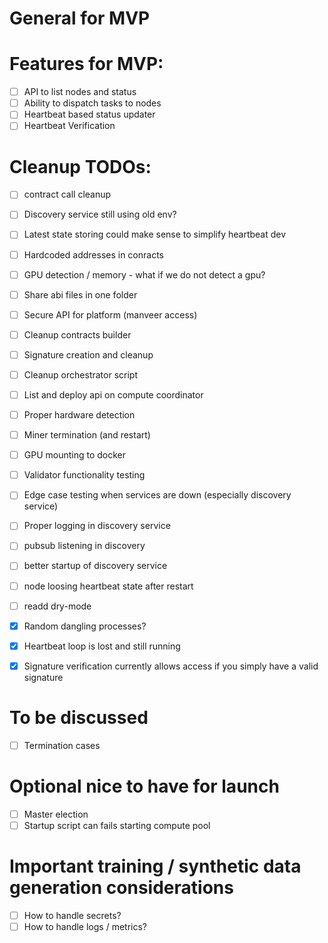 
# General for MVP

# Features for MVP:
- [ ] API to list nodes and status
- [ ] Ability to dispatch tasks to nodes
- [ ] Heartbeat based status updater
- [ ] Heartbeat Verification 

# Cleanup TODOs:
- [ ] contract call cleanup
- [ ] Discovery service still using old env?
- [ ] Latest state storing could make sense to simplify heartbeat dev 
- [ ] Hardcoded addresses in conracts
- [ ] GPU detection / memory - what if we do not detect a gpu?
- [ ] Share abi files in one folder
- [ ] Secure API for platform (manveer access)
- [ ] Cleanup contracts builder
- [ ] Signature creation and cleanup
- [ ] Cleanup orchestrator script
- [ ] List and deploy api on compute coordinator
- [ ] Proper hardware detection
- [ ] Miner termination (and restart)
- [ ] GPU mounting to docker
- [ ] Validator functionality testing
- [ ] Edge case testing when services are down (especially discovery service)
- [ ] Proper logging in discovery service
- [ ] pubsub listening in discovery
- [ ] better startup of discovery service
- [ ] node loosing heartbeat state after restart 
- [ ] readd dry-mode

- [x] Random dangling processes?
- [x] Heartbeat loop is lost and still running
- [x] Signature verification currently allows access if you simply have a valid signature

# To be discussed
- [ ] Termination cases

# Optional nice to have for launch 
- [ ] Master election 
- [ ] Startup script can fails starting compute pool 
# Important training / synthetic data generation considerations
- [ ] How to handle secrets?
- [ ] How to handle logs / metrics?